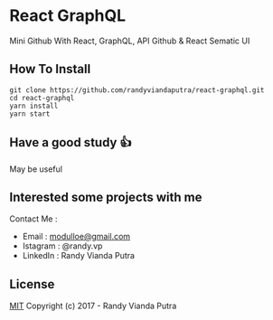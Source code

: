 # React GraphQL
Mini Github With React, GraphQL, API Github &amp; React Sematic UI

## How To Install
```
git clone https://github.com/randyviandaputra/react-graphql.git
cd react-graphql
yarn install
yarn start
```

## Have a good study :+1:
May be useful

## Interested some projects with me
Contact Me :
- Email : modulloe@gmail.com
- Istagram : @randy.vp
- LinkedIn : Randy Vianda Putra

## License
[MIT](http://opensource.org/licenses/MIT)
Copyright (c) 2017 - Randy Vianda Putra